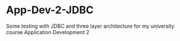 # App-Dev-2-JDBC
Some testing with JDBC and three layer architecture for my university course Application Development 2
